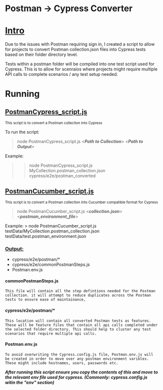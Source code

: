 # Postman -> Cypress Converter

# <ins> Intro </ins>
Due to the issues with Postman requiring sign in, I created a script to allow for projects to convert Postman collection.json files into Cypress tests based on their folder directory level. 

Tests within a postman folder will be compiled into one test script used for Cypress. This is to allow for scenraios where projects might require multiple API calls to complete scenarios / any test setup needed. 


# Running

##  <ins> PostmanCypress_script.js </ins>
<sub> This script is to convert a Postman collection into Cypress </sub>

To run the script: 
> node PostmanCypress_script.js <***Path to Collection***>  <***Path to Output***>

Example:
>> node PostmanCypress_script.js MyCollection.postman_collection.json cypress/e2e/postman_converted


## <ins> PostmanCucumber_script.js </ins>
<sub> This script is to convert a Postman collection into Cucumber compatible format for Cypress </sub>

> node PostmanCucumber_script.js <***collection.json***> <***postman_environment_file***> 

Example: 
    > node PostmanCucumber_script.js testData/MyCollection.postman_collection.json testData/test.postman_environment.json


### <ins> Output: </ins>
- cypress/e2e/postman/*
- cypress/e2e/commonPostmanSteps.js
- Postman.env.js

#### commonPostmanSteps.js
    This file will contain all the step defintions needed for the Postman collection. it will attempt to reduce duplicates across the Postman tests to ensure ease of maintainance, 

#### cypress/e2e/postman/*
    This location will contain all converted Postman tests as features. These will be feature files that contain all api calls completed under the selected folder directory. This should help to cluster any test scenarios that require multiple api calls. 


#### Postman.env.js
    To avoid overwriting the Cypress.config.js file, Postman.env.js will be created in order to move over any postman environment varibles. These might include hostnames, users, passwords etc. 

**_After running this script ensure you copy the contents of this and move to the relevant env file used for cypress. (Commonly: cypress.config.js witin the "env" section)_** 
